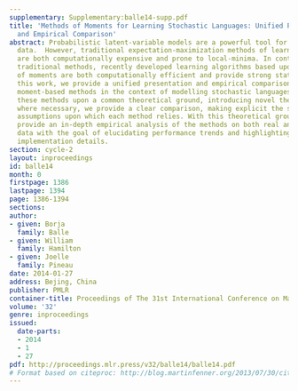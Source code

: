 ```yaml
---
supplementary: Supplementary:balle14-supp.pdf
title: 'Methods of Moments for Learning Stochastic Languages: Unified Presentation
  and Empirical Comparison'
abstract: Probabilistic latent-variable models are a powerful tool for modelling structured
  data.  However, traditional expectation-maximization methods of learning such models
  are both computationally expensive and prone to local-minima. In contrast to these
  traditional methods, recently developed learning algorithms based upon the method
  of moments are both computationally efficient and provide strong statistical guarantees.  In
  this work, we provide a unified presentation and empirical comparison of three general
  moment-based methods in the context of modelling stochastic languages. By rephrasing
  these methods upon a common theoretical ground, introducing novel theoretical results
  where necessary, we provide a clear comparison, making explicit the statistical
  assumptions upon which each method relies. With this theoretical grounding, we then
  provide an in-depth empirical analysis of the methods on both real and synthetic
  data with the goal of elucidating performance trends and highlighting important
  implementation details.
section: cycle-2
layout: inproceedings
id: balle14
month: 0
firstpage: 1386
lastpage: 1394
page: 1386-1394
sections: 
author:
- given: Borja
  family: Balle
- given: William
  family: Hamilton
- given: Joelle
  family: Pineau
date: 2014-01-27
address: Bejing, China
publisher: PMLR
container-title: Proceedings of The 31st International Conference on Machine Learning
volume: '32'
genre: inproceedings
issued:
  date-parts:
  - 2014
  - 1
  - 27
pdf: http://proceedings.mlr.press/v32/balle14/balle14.pdf
# Format based on citeproc: http://blog.martinfenner.org/2013/07/30/citeproc-yaml-for-bibliographies/
---
```

